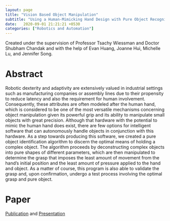 ```yaml
---
layout: page
title: "Vision Based Object Manipulation"
subtitle: "Using a Human-Mimicking Hand Design with Pure Object Recognition Algorithms to Intelligently Grasp Complex Items"
date:   2020-09-01 21:21:21 +0530
categories: ["Robotics and Automation"]
---
```


Created under the supervision of Professor Tsachy Wiessman and Doctor Shubham Chandak and with the help of Evan Huang, Joanne Hui, Michelle Lu, and Jennifer Song.

# Abstract
Robotic dexterity and adaptivity are extensively valued in industrial settings such as manufacturing companies or assembly lines due to their propensity to reduce latency and also the requirement for human involvement. Consequently, these attributes are often modeled after the human hand, which is considered to be one of the most versatile mechanisms concerning object manipulation given its powerful grip and its ability to manipulate small objects with great precision. Although that hardware with the potential to mimic the human hand does exist, there are few options for intelligent software that can autonomously handle objects in conjunction with this hardware. As a step towards producing this software, we created a pure object identification algorithm to discern the optimal means of holding a complex object. The algorithm proceeds by deconstructing complex objects into pure shapes of different parameters, which are then manipulated to determine the grasp that imposes the least amount of movement from the hand’s initial position and the least amount of pressure applied to the hand and object. As a matter of course, this program is also able to validate the grasp and, upon confirmation, undergo a test process involving the optimal grasp and pure object.

# Paper
[Publication](https://theinformaticists.com/2020/08/25/vision-based-robotic-object-manipulation-using-a-human-mimicking-hand-design-with-pure-object-recognition-algorithms-to-intelligently-grasp-complex-items/) and [Presentation](https://youtu.be/5K76ecwJnrk)